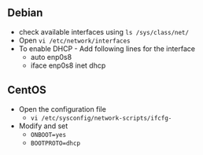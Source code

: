 
## Debian
* check available interfaces using
`ls /sys/class/net/`
* Open
`vi /etc/network/interfaces`
* To enable DHCP - Add following lines for the interface
	* auto enp0s8
	* iface enp0s8 inet dhcp
## CentOS
- Open the configuration file 
	- `vi /etc/sysconfig/network-scripts/ifcfg-`
- Modify and set
	- `ONBOOT=yes`
	- `BOOTPROTO=dhcp`
